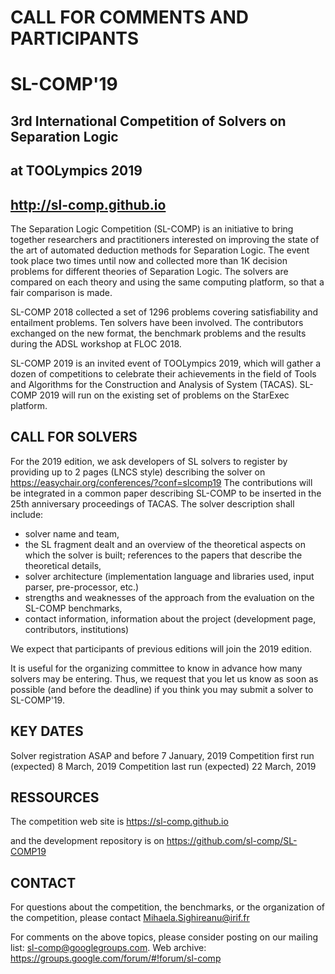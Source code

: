 # CALL FOR COMMENTS AND PARTICIPANTS
# SL-COMP'19
## 3rd International Competition of Solvers on Separation Logic
## at TOOLympics 2019
## http://sl-comp.github.io

The Separation Logic Competition (SL-COMP) is an initiative to bring together 
researchers and practitioners interested on improving the state of the art of 
automated deduction methods for Separation Logic. The event took place
two times until now and collected more than 1K decision problems 
for different theories of Separation Logic. The solvers are compared on each 
theory and using the same computing platform, so that a fair comparison is made. 

SL-COMP 2018 collected a set of 1296 problems covering satisfiability
and entailment problems. Ten solvers have been involved. 
The contributors exchanged on the new format, the benchmark problems 
and the results during the ADSL workshop at FLOC 2018.

SL-COMP 2019 is an invited event of TOOLympics 2019, which 
will gather a dozen of competitions to celebrate their 
achievements in the field of Tools and Algorithms for the 
Construction and Analysis of System (TACAS).
SL-COMP 2019 will run on the existing set of problems on
the StarExec platform.


## CALL FOR SOLVERS

For the 2019 edition, we ask developers of SL solvers to register 
by providing up to 2 pages (LNCS style) describing the solver on
https://easychair.org/conferences/?conf=slcomp19
The contributions will be integrated in a common paper describing 
SL-COMP to be inserted in the 25th anniversary proceedings of TACAS. 
The solver description shall include: 
- solver name and team,
- the SL fragment dealt and an overview of the theoretical
  aspects on which the solver is built; references to the
  papers that describe the theoretical details,
- solver architecture (implementation language and 
  libraries used, input parser, pre-processor, etc.)
- strengths and weaknesses of the approach from the
  evaluation on the SL-COMP benchmarks,
- contact information, information about the project
  (development page, contributors, institutions)

We expect that participants of previous editions will join 
the 2019 edition. 

It is useful for the organizing committee to know in advance 
how many solvers may be entering. Thus, we request 
that you let us know as soon as possible (and before
the deadline) if you think you may submit a solver to SL-COMP'19.


## KEY DATES

Solver registration ASAP and before  7  January, 2019
Competition first run (expected)     8  March,   2019
Competition last run (expected)     22  March,   2019


## RESSOURCES

The competition web site is https://sl-comp.github.io

and the development repository is on https://github.com/sl-comp/SL-COMP19


## CONTACT 

For questions about the competition, the benchmarks, or the organization 
of the competition, please contact Mihaela.Sighireanu@irif.fr

For comments on the above topics, please consider posting on our mailing list: 
sl-comp@googlegroups.com.
Web archive: https://groups.google.com/forum/#!forum/sl-comp

